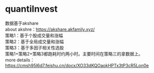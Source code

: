 # quantiInvest
数据基于akshare  
about akshre：https://akshare.akfamily.xyz/  
策略1：基于个股成交量和涨幅  
策略2：基于全局成交量和涨幅  
策略3：基于多因子相关性选股  
策略1+策略2+策略3都跑耗时约两小时。主要时间在策略三的拿数据上。  
more details：https://cmsh95l6d7.feishu.cn/docx/XO33dKQOaokHPTx3tP3cR5Lon0e



